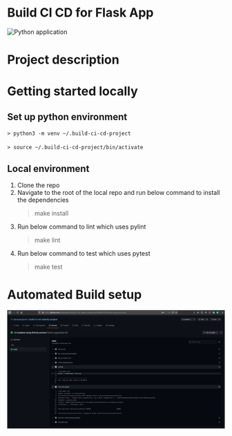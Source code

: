 # Build CI CD for Flask App

![Python application](https://github.com/jeevaeastpoint/build-ci-cd-udacity-project/workflows/Python+application/badge.svg)

# Project description


# Getting started locally

## Set up python environment

    > python3 -m venv ~/.build-ci-cd-project

    > source ~/.build-ci-cd-project/bin/activate


## Local environment

  1. Clone the repo
  2. Navigate to the root of the local repo and run below command to install the dependencies 
      > make install
  3. Run below command to lint which uses pylint
      > make lint
  4. Run below command to test which uses pytest
      > make test
  
 # Automated Build setup
   ![](Images\Verify%20Remote%20Tests%20pass.png)
 
 

